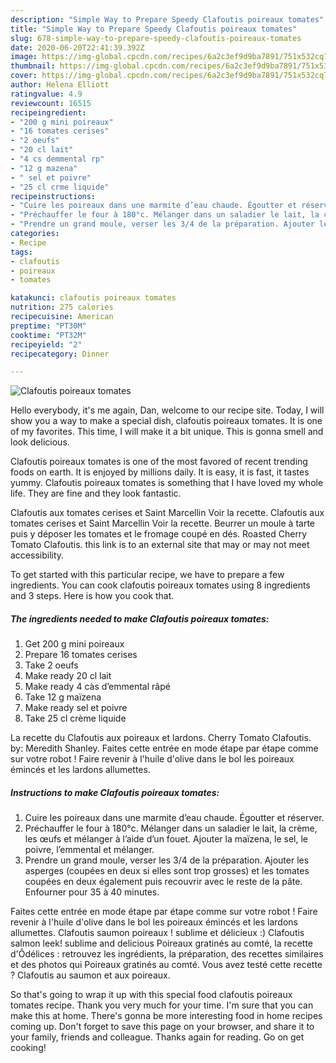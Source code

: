 ```yaml
---
description: "Simple Way to Prepare Speedy Clafoutis poireaux tomates"
title: "Simple Way to Prepare Speedy Clafoutis poireaux tomates"
slug: 678-simple-way-to-prepare-speedy-clafoutis-poireaux-tomates
date: 2020-06-20T22:41:39.392Z
image: https://img-global.cpcdn.com/recipes/6a2c3ef9d9ba7891/751x532cq70/clafoutis-poireaux-tomates-photo-principale-de-la-recette.jpg
thumbnail: https://img-global.cpcdn.com/recipes/6a2c3ef9d9ba7891/751x532cq70/clafoutis-poireaux-tomates-photo-principale-de-la-recette.jpg
cover: https://img-global.cpcdn.com/recipes/6a2c3ef9d9ba7891/751x532cq70/clafoutis-poireaux-tomates-photo-principale-de-la-recette.jpg
author: Helena Elliott
ratingvalue: 4.9
reviewcount: 16515
recipeingredient:
- "200 g mini poireaux"
- "16 tomates cerises"
- "2 oeufs"
- "20 cl lait"
- "4 cs demmental rp"
- "12 g mazena"
- " sel et poivre"
- "25 cl crme liquide"
recipeinstructions:
- "Cuire les poireaux dans une marmite d’eau chaude. Égoutter et réserver."
- "Préchauffer le four à 180°c. Mélanger dans un saladier le lait, la crème, les œufs et mélanger à l’aide d’un fouet. Ajouter la maïzena, le sel, le poivre, l’emmental et mélanger."
- "Prendre un grand moule, verser les 3/4 de la préparation. Ajouter les asperges (coupées en deux si elles sont trop grosses) et les tomates coupées en deux également puis recouvrir avec le reste de la pâte. Enfourner pour 35 à 40 minutes."
categories:
- Recipe
tags:
- clafoutis
- poireaux
- tomates

katakunci: clafoutis poireaux tomates 
nutrition: 275 calories
recipecuisine: American
preptime: "PT30M"
cooktime: "PT32M"
recipeyield: "2"
recipecategory: Dinner

---
```



![Clafoutis poireaux tomates](https://img-global.cpcdn.com/recipes/6a2c3ef9d9ba7891/751x532cq70/clafoutis-poireaux-tomates-photo-principale-de-la-recette.jpg)

Hello everybody, it's me again, Dan, welcome to our recipe site. Today, I will show you a way to make a special dish, clafoutis poireaux tomates. It is one of my favorites. This time, I will make it a bit unique. This is gonna smell and look delicious.

Clafoutis poireaux tomates is one of the most favored of recent trending foods on earth. It is enjoyed by millions daily. It is easy, it is fast, it tastes yummy. Clafoutis poireaux tomates is something that I have loved my whole life. They are fine and they look fantastic.

Clafoutis aux tomates cerises et Saint Marcellin Voir la recette. Clafoutis aux tomates cerises et Saint Marcellin Voir la recette. Beurrer un moule à tarte puis y déposer les tomates et le fromage coupé en dés. Roasted Cherry Tomato Clafoutis. this link is to an external site that may or may not meet accessibility.


To get started with this particular recipe, we have to prepare a few ingredients. You can cook clafoutis poireaux tomates using 8 ingredients and 3 steps. Here is how you cook that.

<!--inarticleads1-->

##### The ingredients needed to make Clafoutis poireaux tomates:

1. Get 200 g mini poireaux
1. Prepare 16 tomates cerises
1. Take 2 oeufs
1. Make ready 20 cl lait
1. Make ready 4 càs d’emmental râpé
1. Take 12 g maïzena
1. Make ready  sel et poivre
1. Take 25 cl crème liquide


La recette du Clafoutis aux poireaux et lardons. Cherry Tomato Clafoutis. by: Meredith Shanley. Faites cette entrée en mode étape par étape comme sur votre robot ! Faire revenir à l&#39;huile d&#39;olive dans le bol les poireaux émincés et les lardons allumettes. 

<!--inarticleads2-->

##### Instructions to make Clafoutis poireaux tomates:

1. Cuire les poireaux dans une marmite d’eau chaude. Égoutter et réserver.
1. Préchauffer le four à 180°c. Mélanger dans un saladier le lait, la crème, les œufs et mélanger à l’aide d’un fouet. Ajouter la maïzena, le sel, le poivre, l’emmental et mélanger.
1. Prendre un grand moule, verser les 3/4 de la préparation. Ajouter les asperges (coupées en deux si elles sont trop grosses) et les tomates coupées en deux également puis recouvrir avec le reste de la pâte. Enfourner pour 35 à 40 minutes.


Faites cette entrée en mode étape par étape comme sur votre robot ! Faire revenir à l&#39;huile d&#39;olive dans le bol les poireaux émincés et les lardons allumettes. Clafoutis saumon poireaux ! sublime et délicieux :) Clafoutis salmon leek! sublime and delicious  Poireaux gratinés au comté, la recette d&#39;Ôdélices : retrouvez les ingrédients, la préparation, des recettes similaires et des photos qui Poireaux gratinés au comté. Vous avez testé cette recette ? Clafoutis au saumon et aux poireaux. 

So that's going to wrap it up with this special food clafoutis poireaux tomates recipe. Thank you very much for your time. I'm sure that you can make this at home. There's gonna be more interesting food in home recipes coming up. Don't forget to save this page on your browser, and share it to your family, friends and colleague. Thanks again for reading. Go on get cooking!
